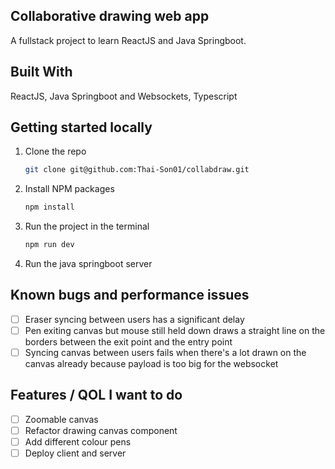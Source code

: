 ## Collaborative drawing web app
A fullstack project to learn ReactJS and Java Springboot.


## Built With
ReactJS,
Java Springboot and Websockets,
Typescript

## Getting started locally
1. Clone the repo
   ```sh
   git clone git@github.com:Thai-Son01/collabdraw.git
   ```
2. Install NPM packages
   ```sh
   npm install
   ```
3. Run the project in the terminal
   ```sh
   npm run dev
   ```
4. Run the java springboot server
## Known bugs and performance issues
- [ ] Eraser syncing between users has a significant delay
- [ ] Pen exiting canvas but mouse still held down draws a straight line on the borders between the exit point and the entry point
- [ ] Syncing canvas between users fails when there's a lot drawn on the canvas already because payload is too big for the websocket

## Features / QOL I want to do
- [ ] Zoomable canvas
- [ ] Refactor drawing canvas component
- [ ] Add different colour pens
- [ ] Deploy client and server
